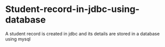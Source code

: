 # Student-record-in-jdbc-using-database
A student record is created in jdbc and its details are stored in a database using mysql
